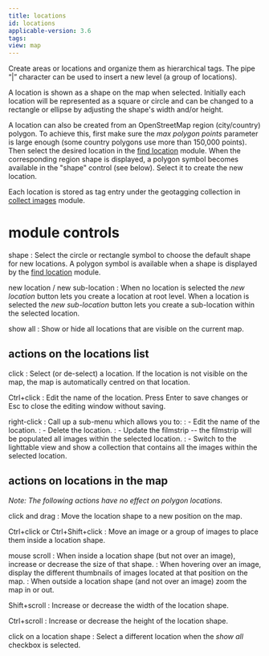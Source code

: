 ```yaml
---
title: locations
id: locations
applicable-version: 3.6
tags:
view: map
---
```


Create areas or locations and organize them as hierarchical tags. The pipe “|” character can be used to insert a new level (a group of locations).

A location is shown as a shape on the map when selected. Initially each location will be represented as a square or circle and can be changed to a rectangle or ellipse by adjusting the shape's width and/or height.

A location can also be created from an OpenStreetMap region (city/country) polygon. To achieve this, first make sure the _max polygon points_ parameter is large enough (some country polygons use more than 150,000 points). Then select the desired location in the [find location](./find-location.md) module. When the corresponding region shape is displayed, a polygon symbol becomes available in the "shape" control (see below). Select it to create the new location.

Each location is stored as tag entry under the geotagging collection in [collect images](../shared/collect-images.md) module.

# module controls

shape
: Select the circle or rectangle symbol to choose the default shape for new locations. A polygon symbol is available when a shape is displayed by the [find location](./find-location.md) module.

new location / new sub-location
: When no location is selected the _new location_ button lets you create a location at root level. When a location is selected the _new sub-location_ button lets you create a sub-location within the selected location.

show all
: Show or hide all locations that are visible on the current map.


## actions on the locations list

click
: Select (or de-select) a location. If the location is not visible on the map, the map is automatically centred on that location.

Ctrl+click
: Edit the name of the location. Press Enter to save changes or Esc to close the editing window without saving.

right-click
: Call up a sub-menu which allows you to:
: - Edit the name of the location.
: - Delete the location.
: - Update the filmstrip -- the filmstrip will be populated all images within the selected location.
: - Switch to the lighttable view and show a collection that contains all the images within the selected location.

## actions on locations in the map

_Note: The following actions have no effect on polygon locations._

click and drag
: Move the location shape to a new position on the map.

Ctrl+click or Ctrl+Shift+click
: Move an image or a group of images to place them inside a location shape.

mouse scroll
: When inside a location shape (but not over an image), increase or decrease the size of that shape.
: When hovering over an image, display the different thumbnails of images located at that position on the map.
: When outside a location shape (and not over an image) zoom the map in or out.

Shift+scroll
: Increase or decrease the width of the location shape.

Ctrl+scroll
: Increase or decrease the height of the location shape.

click on a location shape
: Select a different location when the _show all_ checkbox is selected.
